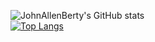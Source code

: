 ![JohnAllenBerty's GitHub stats](https://github-readme-stats.vercel.app/api?username=JohnAllenBerty&show_icons=true&theme=cobalt)<br>
[![Top Langs](https://github-readme-stats.vercel.app/api/top-langs/?username=JohnAllenBerty&layout=compact)](https://github.com/JohnAllenBerty/github-readme-stats)
